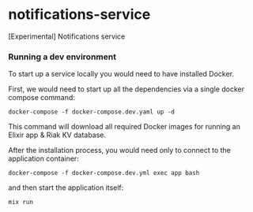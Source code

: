 # notifications-service
[Experimental] Notifications service

### Running a dev environment
To start up a service locally you would need to have installed Docker. 

First, we would need to start up all the dependencies via a single docker compose command:
```
docker-compose -f docker-compose.dev.yaml up -d
```
This command will download all required Docker images for running an Elixir app & Riak KV database.

After the installation process, you would need only to connect to the application container:
```
docker-compose -f docker-compose.dev.yml exec app bash
```
and then start the application itself:
```
mix run
```